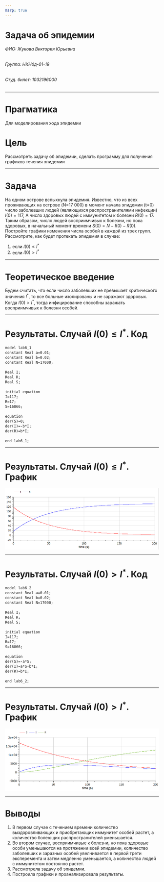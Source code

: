 ```yaml
---
marp: true
---
```

# Задача об эпидемии

###### ФИО: Жукова Виктория Юрьевна
###### Группа: НКНбд-01-19  
###### Студ. билет: 1032196000

---

# Прагматика
Для моделирования хода эпидемии

# Цель
Рассмотреть задачу об эпидемии, сделать программу для получения графиков течения эпидемии

---

# Задача
На одном острове вспыхнула эпидемия. Известно, что из всех проживающих
на острове (N=17 000) в момент начала эпидемии (t=0) число заболевших людей
(являющихся распространителями инфекции) $I(0)=117$, А число здоровых людей с иммунитетом к болезни $R(0)=17$. Таким образом, число людей восприимчивых к болезни, но пока здоровых, в начальный момент времени $S(0)=N-I(0)-R(0)$.
Постройте графики изменения числа особей в каждой из трех групп.
Рассмотрите, как будет протекать эпидемия в случае:
1) если $I(0) \leq I^*$
2) если $I(0) > I^*$

---

# Теоретическое введение
Будем считать, что если число заболевших не превышает критического значения $I^*$, то все больные изолированы и не заражают здоровых. Когда $I(0) > I^*$, тогда инфицирование способны заражать восприимчивых к болезни особей.

---

# Результаты. Случай $I(0) \leq I^*$. Код
```
model lab6_1
constant Real a=0.01;
constant Real b=0.02;
constant Real N=17000;

Real I;
Real R;
Real S;

initial equation
I=117;
R=17;
S=16866;

equation
der(S)=0;
der(I)=-b*I;
der(R)=b*I;

end lab6_1;
```

---
# Результаты. Случай $I(0) \leq I^*$. График
![График для случая 1](imgs/menshe.PNG)

---

# Результаты. Случай $I(0) > I^*$. Код
```
model lab6_2
constant Real a=0.01;
constant Real b=0.02;
constant Real N=17000;

Real I;
Real R;
Real S;

initial equation
I=117;
R=17;
S=16866;

equation
der(S)=-a*S;
der(I)=a*S-b*I;
der(R)=b*I;

end lab6_2;
```
---
# Результаты. Случай $I(0) > I^*$. График
![График для случая 2](imgs/bolshe.PNG)

---
# Выводы
1. В первом случае с течением времени количество выздоровливающих и приобретающих иммунитет особей растет, а количество болеющих распространителей уменьшается.
2. Во втором случае, восприимчивые к болезни, но пока здоровые особи уменьшаются на протяжении всей эпидемии, количество заболевших и заразных особей увелчивается в первой трети эксперемента и затем медленно уменьшается, а количество людей с иммунитетом постоянно растет.
3. Рассмотрела задачу об эпидемии.
4. Построила графики и проанализировала результаты.

